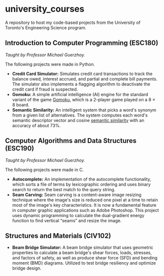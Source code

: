 # university_courses
A repository to host my code-based projects from the University of Toronto's Engineering Science program.

## Introduction to Computer Programming (ESC180)
_Taught by Professor Michael Guerzhoy._ 

The following projects were made in Python.
- **Credit Card Simulator:** Simulates credit card transactions to track the balance owed, interest accrued, and partial and complete bill payments. The simulator also implements a flagging algorithm to deactivate the credit card if fraud is suspected.
- **Gomoku:** A simple artificial intelligence (AI) engine for the standard variant of the game [Gomoku](http://en.wikipedia.org/wiki/Gomoku), which is a 2-player game played on a 8 × 8 board.
- **Semantic Similarity:** An intelligent system that picks a word's synonym from a given list of alternatives. The system computes each word's semantic descriptor vector and cosine [semantic similarity](https://en.wikipedia.org/wiki/Semantic_similarity) with an accuracy of about 73%.

## Computer Algorithms and Data Structures (ESC190)
_Taught by Professor Michael Guerzhoy._ 

The following projects were made in C.
- **Autocomplete:** An implementation of the autocomplete functionality, which sorts a file of terms by lexicographic ordering and uses binary search to return the best match to the query string.
- **Seam Carving:** Seam carving is a content-aware image resizing technique where the image's size is reduced one pixel at a time to retain most of the image's key characteristics. It is now a fundamental feature in computer graphic applications such as Adobe Photoshop. This project uses dynamic programming to calculate the dual-gradient energy function to find vertical “seams” and resize the image.

## Structures and Materials (CIV102)
- **Beam Bridge Simulator:** A beam bridge simulator that uses geometric properties to calculate a beam bridge's shear forces, loads, stresses, and factors of safety, as well as produce shear force (SFD) and bending moment (BMD) diagrams. Utilized to test bridge resiliency and optimize bridge design.
